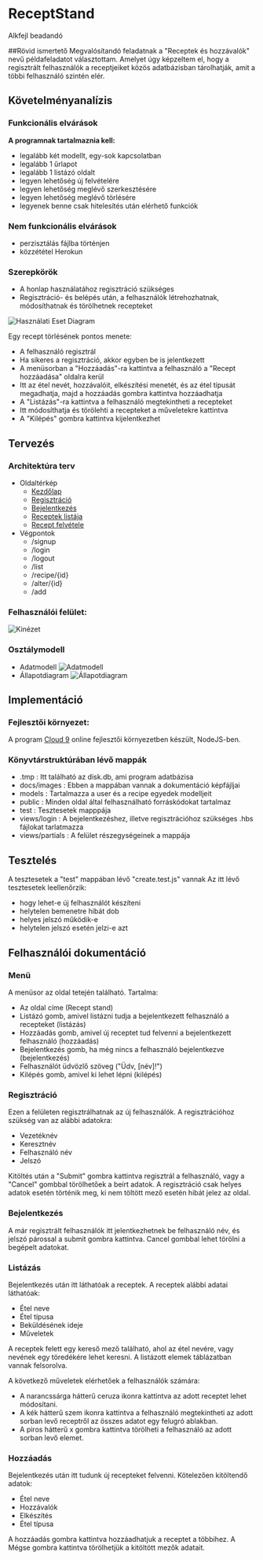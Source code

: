 # ReceptStand
Alkfejl beadandó

##Rövid ismertető
Megvalósítandó feladatnak a "Receptek és hozzávalók" nevű példafeladatot választottam.
Amelyet úgy képzeltem el, hogy a regisztrált felhasználók a receptjeiket közös adatbázisban tárolhatják, 
amit a többi felhasználó szintén elér.

## Követelményanalízis

### Funkcionális elvárások
**A programnak tartalmaznia kell:**
- legalább két modellt, egy-sok kapcsolatban
- legalább 1 űrlapot
- legalább 1 listázó oldalt
- legyen lehetőség új felvételére
- legyen lehetőség meglévő szerkesztésére
- legyen lehetőség meglévő törlésére
- legyenek benne csak hitelesítés után elérhető funkciók

### Nem funkcionális elvárások
- perzisztálás fájlba történjen
- közzététel Herokun

### Szerepkörök
- A honlap használatához regisztráció szükséges
- Regisztráció- és belépés után, a felhasználók létrehozhatnak, módosíthatnak és törölhetnek recepteket

![Használati Eset Diagram](docs/images/hasznalati_eset_diagram.png)

Egy recept törlésének pontos menete:
- A felhasználó regisztrál
- Ha sikeres a regisztráció, akkor egyben be is jelentkezett
- A menüsorban a "Hozzáadás"-ra kattintva a felhasználó a "Recept hozzáadása" oldalra kerül
- Itt az étel nevét, hozzávalóit, elkészítési menetét, és az étel típusát megadhatja, majd a hozzáadás gombra kattintva hozzáadhatja
- A "Listázás"-ra kattintva a felhasználó megtekintheti a recepteket
- Itt módosíthatja és törölehti a recepteket a műveletekre kattintva
- A "Kilépés" gombra kattintva kijelentkezhet

## Tervezés

### Architektúra terv
- Oldaltérkép
  - [Kezdőlap](http://receptstand.herokuapp.com/)
  - [Regisztráció](http://receptstand.herokuapp.com/login/signup)
  - [Bejelentkezés](http://receptstand.herokuapp.com/login/login)
  - [Receptek listája](http://receptstand.herokuapp.com/list)
  - [Recept felvétele](http://receptstand.herokuapp.com/add)
- Végpontok
  - /signup
  - /login
  - /logout
  - /list
  - /recipe/{id}
  - /alter/{id}
  - /add

### Felhasználói felület:
![Kinézet](docs/images/kinezet.PNG)

### Osztálymodell
- Adatmodell
![Adatmodell](docs/images/adatmodell.png)
- Állapotdiagram
![Állapotdiagram](docs/images/allapotdiagram.png)

## Implementáció

### Fejlesztői környezet:
A program [Cloud 9](https://c9.io/) online fejlesztői környezetben készült, NodeJS-ben.

### Könyvtárstruktúrában lévő mappák
- .tmp : Itt található az disk.db, ami program adatbázisa
- docs/images : Ebben a mappában vannak a dokumentáció képfájljai
- models : Tartalmazza a user és a recipe egyedek modelljeit
- public : Minden oldal által felhasználható forráskódokat tartalmaz
- test : Tesztesetek mapppája
- views/login : A bejelentkezéshez, illetve regisztrációhoz szükséges .hbs fájlokat tarlatmazza
- views/partials : A felület részegységeinek a mappája

## Tesztelés

A tesztesetek a "test" mappában lévő "create.test.js" vannak
Az itt lévő tesztesetek leellenőrzik:
- hogy lehet-e új felhasználót készíteni
- helytelen bemenetre hibát dob
- helyes jelszó működik-e
- helytelen jelszó esetén jelzi-e azt

## Felhasználói dokumentáció
### Menü
A menüsor az oldal tetején található. Tartalma:
- Az oldal címe (Recept stand)
- Listázó gomb, amivel listázni tudja a bejelentkezett felhasználó a recepteket (listázás)
- Hozzáadás gomb, amivel új receptet tud felvenni a bejelentkezett felhasználó (hozzáadás)
- Bejelentkezés gomb, ha még nincs a felhasználó bejelentkezve (bejelentkezés)
- Felhasználót üdvözlő szöveg ("Üdv, [név]!")
- Kilépés gomb, amivel ki lehet lépni (kilépés)

### Regisztráció
Ezen a felületen regisztrálhatnak az új felhasználók.
A regisztrációhoz szükség van az alábbi adatokra:
- Vezetéknév
- Keresztnév
- Felhasználó név
- Jelszó

Kitöltés után a "Submit" gombra kattintva regisztrál a felhasználó, vagy a "Cancel" gombbal törölhetőek a beírt adatok.
A regisztráció csak helyes adatok esetén történik meg, ki nem töltött mező esetén hibát jelez az oldal.

### Bejelentkezés
A már regisztrált felhasználók itt jelentkezhetnek be felhasználó név, és jelszó párossal a submit gombra kattintva.
Cancel gombbal lehet törölni a begépelt adatokat.

### Listázás
Bejelentkezés után itt láthatóak a receptek.
A receptek alábbi adatai láthatóak:
- Étel neve
- Étel típusa
- Beküldésének ideje
- Műveletek

A receptek felett egy kereső mező található, ahol az étel nevére, vagy nevének egy töredékére lehet keresni.
A listázott elemek táblázatban vannak felsorolva.

A következő műveletek elérhetőek a felhasználók számára:
- A narancssárga hátterű ceruza ikonra kattintva az adott receptet lehet módosítani.
- A kék hátterű szem ikonra kattintva a felhasználó megtekintheti az adott sorban levő receptről az összes adatot egy felugró ablakban.
- A piros hátterű x gombra kattintva törölheti a felhasználó az adott sorban levő elemet.

### Hozzáadás
Bejelentkezés után itt tudunk új recepteket felvenni.
Kötelezően kitöltendő adatok:
- Étel neve
- Hozzávalók
- Elkészítés
- Étel típusa

A hozzáadás gombra kattintva hozzáadhatjuk a receptet a többihez. A Mégse gombra kattintva törölhetjük a kitöltött mezők adatait.





